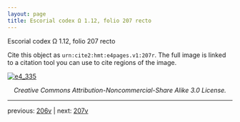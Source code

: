 ```yaml
---
layout: page
title: Escorial codex Ω 1.12, folio 207 recto
---
```


Escorial codex Ω 1.12, folio 207 recto

Cite this object as `urn:cite2:hmt:e4pages.v1:207r`.  The full image is linked to a citation tool you can use to cite regions of the image.

[![e4_335](http://www.homermultitext.org/iipsrv?IIIF=/project/homer/pyramidal/deepzoom/hmt/e4img/2017a/e4_335.tif/full/800,/0/default.jpg)](http://www.homermultitext.org/ict2/?urn=urn:cite2:hmt:e4img.2017a:e4_335) 

<p style="text-align: center; font-style: italic;">Creative Commons Attribution-Noncommercial-Share Alike 3.0 License.</p>

---

previous: [206v](../206v/) | next: [207v](../207v/)